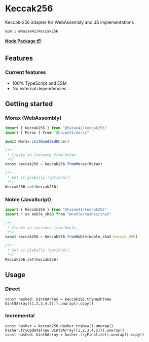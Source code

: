 # Keccak256

Keccak-256 adapter for WebAssembly and JS implementations

```bash
npm i @hazae41/keccak256
```

[**Node Package 📦**](https://www.npmjs.com/package/@hazae41/keccak256)

## Features

### Current features
- 100% TypeScript and ESM
- No external dependencies

## Getting started

### Morax (WebAssembly)

```typescript
import { Keccak256 } from "@hazae41/keccak256"
import { Morax } from "@hazae41/morax"

await Morax.initBundledOnce()

/**
 * Create an instance from Morax
 **/
const keccak256 = Keccak256.fromMorax(Morax)

/**
 * Set it globally (optional)
 **/
Keccak256.set(keccak256)
```

### Noble (JavaScript)

```typescript
import { Keccak256 } from "@hazae41/keccak256"
import * as noble_sha3 from "@noble/hashes/sha3"

/**
 * Create an instance from Noble
 **/
const keccak256 = Keccak256.fromNoble(noble_sha3.keccak_256)

/**
 * Set it globally (optional)
 **/
Keccak256.set(keccak256)
```

## Usage

### Direct

```tsx
const hashed: Uint8Array = keccak256.tryHash(new Uint8Array([1,2,3,4,5])).unwrap().copy()
```

### Incremental

```tsx
const hasher = keccak256.Hasher.tryNew().unwrap()
hasher.tryUpdate(new Uint8Array([1,2,3,4,5])).unwrap()
const hashed: Uint8Array = hasher.tryFinalize().unwrap().copy()
```
